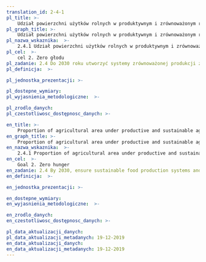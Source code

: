 ```yaml
---
translation_id: 2-4-1
pl_title: >-
    Udział powierzchni użytków rolnych w produktywnym i zrównoważonym rolnictwie
pl_graph_title: >-
    Udział powierzchni użytków rolnych w produktywnym i zrównoważonym rolnictwie
pl_nazwa_wskaznika:  >-
    2.4.1 Udział powierzchni użytków rolnych w produktywnym i zrównoważonym rolnictwie
pl_cel:  >-
    cel 2. Zero głodu
pl_zadanie: 2.4 Do 2030 roku utworzyć systemy zrównoważonej produkcji żywności oraz wdrożyć działania w zakresie rolnictwa, mające zwiększyć wydajność i produkcję, zachować ekosystemy, wzmocnić zdolność przystosowania się do zmian klimatu, ekstremalnych zjawisk pogodowych, suszy, powodzi i innych katastrof, a także mające stopniowo poprawiać jakość gleby i gruntów
pl_definicja:  >-

pl_jednostka_prezentacji: >-

pl_dostepne_wymiary:
pl_wyjasnienia_metodologiczne:  >-

pl_zrodlo_danych:
pl_czestotliwosc_dostępnosc_danych: >-

en_title: >-
    Proportion of agricultural area under productive and sustainable agriculture
en_graph_title: >-
    Proportion of agricultural area under productive and sustainable agriculture
en_nazwa_wskaznika:  >-
    2.4.1 Proportion of agricultural area under productive and sustainable agriculture
en_cel:  >-
    Goal 2. Zero hunger
en_zadanie: 2.4 By 2030, ensure sustainable food production systems and implement resilient agricultural practices that increase productivity and production, that help maintain ecosystems, that strengthen capacity for adaptation to climate change, extreme weather, drought, flooding and other disasters and that progressively improve land and soil quality
en_definicja:  >-

en_jednostka_prezentacji: >-

en_dostepne_wymiary:
en_wyjasnienia_metodologiczne:  >-

en_zrodlo_danych:
en_czestotliwosc_dostępnosc_danych: >-

pl_data_aktualizacji_danych:
pl_data_aktualizacji_metadanych: 19-12-2019
en_data_aktualizacji_danych:
en_data_aktualizacji_metadanych: 19-12-2019  
---
```


